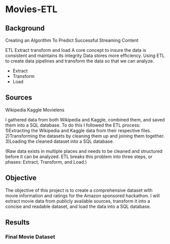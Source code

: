 # Movies-ETL
## Background
Creating an Algorithm To Predict Successful Streaming Content 

ETL Extract transform and load
A core concept to insure the data is consistent and maintains its integrity
Data stores more efficiency. Using ETL to create data pipelines and transform the data so that we can analyze. 

* Extract
* Transform
* Load

## Sources
Wikipedia
Kaggle
Movielens

I gathered data from both Wikipedia and Kaggle, combined them, and saved them into a SQL database. To do this I followed the ETL process: 
1)Extracting the Wikipedia and Kaggle data from their respective files. 
2)Transforming the datasets by cleaning them up and joining them together. 
3)Loading the cleaned dataset into a SQL database.

(Raw data exists in multiple places and needs to be cleaned and structured before it can be analyzed. ETL breaks this problem into three steps, or phases: Extract, Transform, and Load.)

## Objective
The objective of this project is to create a comprehensive dataset with movie information and ratings for the Amazon sponsored hackathon. I will extract movie data from publicly available sources, transform it into a concise and readable dataset, and load the data into a SQL database.


## Results

### Final Movie Dataset
